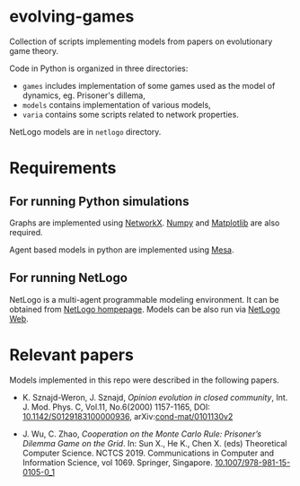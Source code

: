 # evolving-games

Collection of scripts implementing models from papers on evolutionary game theory.

Code in Python is organized in three directories:
- `games` includes implementation of some games used as the model of dynamics, eg. Prisoner's dillema,
- `models` contains implementation of various models,
- `varia` contains some scripts related to network properties.

NetLogo models are in `netlogo` directory.


# Requirements

## For running Python simulations
Graphs are implemented using [NetworkX](http://networkx.github.io/). [Numpy](https://www.numpy.org/) and [Matplotlib](https://matplotlib.org/) are also required.

Agent based models in python are implemented using [Mesa](https://github.com/projectmesa).

## For running NetLogo
NetLogo is a multi-agent programmable modeling environment. It can be obtained from <a href="http://ccl.northwestern.edu/netlogo/">NetLogo hompepage</a>. Models can be also run via <a href="http://www.netlogoweb.org/">NetLogo Web</a>.

# Relevant papers

Models implemented in this repo were described in the following papers.

- K. Sznajd-Weron, J. Sznajd, *Opinion evolution in closed community*, Int. J. Mod. Phys. C, Vol.11, No.6(2000) 1157-1165, DOI: <a href='https://doi.org/10.1142/S0129183100000936'>10.1142/S0129183100000936</a>, arXiv:[cond-mat/0101130v2](https://arxiv.org/abs/cond-mat/0101130)

- J. Wu, C. Zhao, *Cooperation on the Monte Carlo Rule: Prisoner’s Dilemma Game on the Grid*. In: Sun X., He K., Chen X. (eds) Theoretical Computer Science. NCTCS 2019. Communications in Computer and Information Science, vol 1069. Springer, Singapore. <a href="https://doi.org/10.1007/978-981-15-0105-0_1">10.1007/978-981-15-0105-0_1</a>
